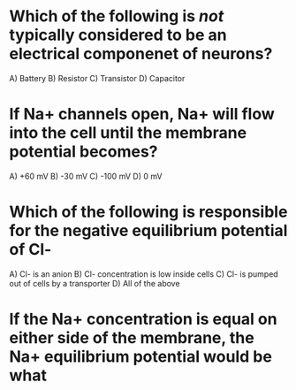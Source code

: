 # Which of the following is *not* typically considered to be an electrical componenet of neurons?
A) Battery
B) Resistor
C) Transistor
D) Capacitor

# If Na+ channels open, Na+ will flow into the cell until the membrane potential becomes?
A) +60 mV
B) -30 mV
C) -100 mV
D) 0 mV

# Which of the following is responsible for the negative equilibrium potential of Cl-
A) Cl- is an anion
B) Cl- concentration is low inside cells
C) Cl- is pumped out of cells by a transporter
D) All of the above

# If the Na+ concentration is equal on either side of the membrane, the Na+ equilibrium potential would be what
